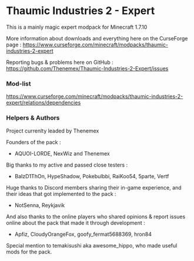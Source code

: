 # Thaumic Industries 2 - Expert

This is a mainly magic expert modpack for Minecraft 1.7.10

More information about downloads and everything here on the CurseForge page : https://www.curseforge.com/minecraft/modpacks/thaumic-industries-2-expert

Reporting bugs & problems here on GitHub : https://github.com/Thenemex/Thaumic-Industries-2-Expert/issues

### Mod-list
https://www.curseforge.com/minecraft/modpacks/thaumic-industries-2-expert/relations/dependencies

### Helpers & Authors
Project currenlty leaded by Thenemex

Founders of the pack :
 - AQUOI-LORDE, NexWiz and Thenemex

Big thanks to my active and passed close testers :
 - BaIzD1ThOn, HypeShadow, Pokebulbbi, RaiKoo54, 5parte, Vertf

Huge thanks to Discord members sharing their in-game experience, and their ideas that got implemented to the pack :
- NotSenna, Reykjavik

And also thanks to the online players who shared opinions & report issues online about the pack that made it through development :
- Apfiz, CloudyOrangeFox, goofy_fermat5688369, hron84

Special mention to temakisushi aka awesome_hippo, who made useful mods for the pack.
